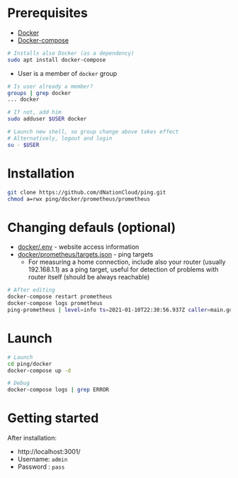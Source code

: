 # Prerequisites
* [Docker](https://www.docker.com/)
* [Docker-compose](https://docs.docker.com/compose/)
```bash
# Installs also Docker (as a dependency)
sudo apt install docker-compose
```

* User is a member of `docker` group
```bash
# Is user already a member?
groups | grep docker
... docker

# If not, add him
sudo adduser $USER docker

# Launch new shell, so group change above takes effect
# Alternatively, logout and login 
su - $USER
```

# Installation
```bash
git clone https://github.com/dNationCloud/ping.git
chmod a=rwx ping/docker/prometheus/prometheus
```
# Changing defauls (optional)
* [docker/.env](docker/.env) - website access information
* [docker/prometheus/targets.json](docker/prometheus/targets.json) - ping targets
  * For measuring a home connection, include also your router (usually 192.168.1.1) as a ping target, useful for detection of problems with router itself (should be always reachable)
```bash
# After editing
docker-compose restart prometheus
docker-compose logs prometheus
ping-prometheus | level=info ts=2021-01-10T22:30:56.937Z caller=main.go:918 msg="Completed loading of configuration file" filename=/etc/prometheus.yaml
```

# Launch
```bash
# Launch
cd ping/docker
docker-compose up -d

# Debug
docker-compose logs | grep ERROR
```

# Getting started
After installation:
* http://localhost:3001/
* Username: `admin`
* Password : `pass`
